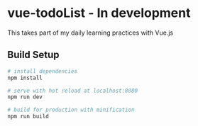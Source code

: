 # vue-todoList - In development
This takes part of my daily learning practices with Vue.js

## Build Setup

``` bash
# install dependencies
npm install

# serve with hot reload at localhost:8080
npm run dev

# build for production with minification
npm run build
```